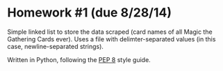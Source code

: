 # Homework #1 (due 8/28/14)

Simple linked list to store the data scraped (card names of all Magic the Gathering Cards ever). Uses a file with delimter-separated values (in this case, newline-separated strings).

Written in Python, following the [PEP 8](http://legacy.python.org/dev/peps/pep-0008/) style guide.